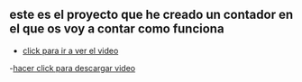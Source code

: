## este es el proyecto que he creado un contador en el que os voy a contar como funciona

- [click para ir a ver el video](https://youtu.be/qWCt_yxnsVc)


-[hacer click para descargar video](https://github.com/darkrayo97/microbit/blob/232d4db84219437564ef2c186849c7aabcdad189/bb.mp4)
